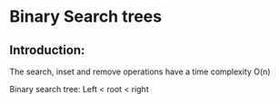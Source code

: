 # Binary Search trees
## Introduction:
The search, inset and remove operations have a time complexity O(n)

Binary search tree:
Left < root < right